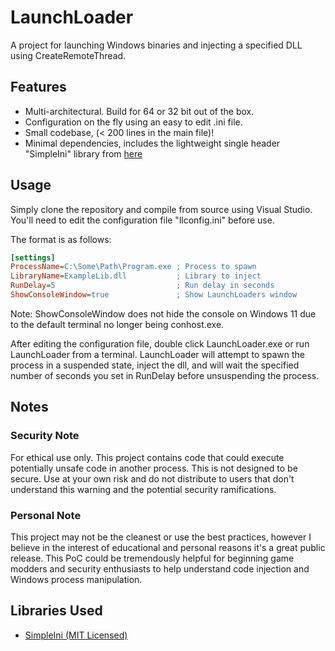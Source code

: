 # LaunchLoader

A project for launching Windows binaries and injecting a specified DLL using CreateRemoteThread.
## Features

- Multi-architectural. Build for 64 or 32 bit out of the box.
- Configuration on the fly using an easy to edit .ini file.
- Small codebase, (< 200 lines in the main file)!
- Minimal dependencies, includes the lightweight single header "SimpleIni" library from [here](https://github.com/brofield/simpleini)


## Usage

Simply clone the repository and compile from source using Visual Studio. You'll need to edit the configuration file "llconfig.ini" before use.

The format is as follows:
```ini
[settings]
ProcessName=C:\Some\Path\Program.exe ; Process to spawn
LibraryName=ExampleLib.dll           ; Library to inject
RunDelay=5                           ; Run delay in seconds
ShowConsoleWindow=true               ; Show LaunchLoaders window
```
Note: ShowConsoleWindow does not hide the console on Windows 11 due to the default terminal no longer being conhost.exe.

After editing the configuration file, double click LaunchLoader.exe or run LaunchLoader from a terminal. LaunchLoader will attempt to spawn the process in a suspended state, inject the dll, and will wait the specified number of seconds you set in RunDelay before unsuspending the process.
## Notes

### Security Note
For ethical use only. This project contains code that could execute potentially unsafe code in another process. This is not designed to be secure. Use at your own risk and do not distribute to users that don't understand this warning and the potential security ramifications.
### Personal Note
This project may not be the cleanest or use the best practices, however I believe in the interest of educational and personal reasons it's a great public release. This PoC could be tremendously helpful for beginning game modders and security enthusiasts to help understand code injection and Windows process manipulation.
## Libraries Used

 - [SimpleIni (MIT Licensed)](https://github.com/brofield/simpleini)

